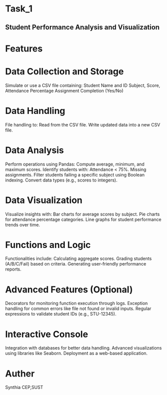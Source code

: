 # Task_1
## Student Performance Analysis and Visualization
# Features
# Data Collection and Storage
Simulate or use a CSV file containing:
Student Name and ID
Subject, Score, Attendance Percentage
Assignment Completion (Yes/No)
# Data Handling
File handling to:
Read from the CSV file.
Write updated data into a new CSV file.
# Data Analysis
Perform operations using Pandas:
Compute average, minimum, and maximum scores.
Identify students with:
Attendance < 75%.
Missing assignments.
Filter students failing a specific subject using Boolean indexing.
Convert data types (e.g., scores to integers).
# Data Visualization
Visualize insights with:
Bar charts for average scores by subject.
Pie charts for attendance percentage categories.
Line graphs for student performance trends over time.
# Functions and Logic
Functionalities include:
Calculating aggregate scores.
Grading students (A/B/C/Fail) based on criteria.
Generating user-friendly performance reports.
# Advanced Features (Optional)
Decorators for monitoring function execution through logs.
Exception handling for common errors like file not found or invalid inputs.
Regular expressions to validate student IDs (e.g., STU-12345).
# Interactive Console
Integration with databases for better data handling.
Advanced visualizations using libraries like Seaborn.
Deployment as a web-based application.

# Auther
Synthia
CEP,SUST
 
